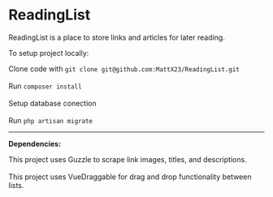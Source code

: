 # ReadingList

ReadingList is a place to store links and articles for later reading.

To setup project locally:

Clone code with `git clone git@github.com:MattX23/ReadingList.git` <br><br>
Run `composer install` <br><br>
Setup database conection <br><br>
Run `php artisan migrate` 

---------

<b>Dependencies:</b>

This project uses Guzzle to scrape link images, titles, and descriptions.<br><br>
This project uses VueDraggable for drag and drop functionality between lists.
